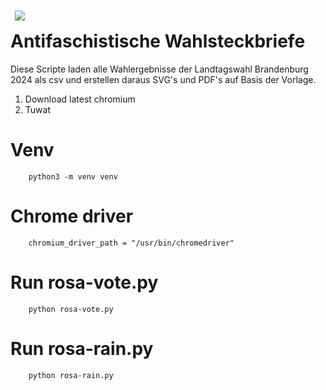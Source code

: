 <img src="https://github.com/ussiemer/rosa-rain/tree/main/Antifaschistische_Aktion_logo.svg" style="float:left;padding:7px;"/>

# Antifaschistische Wahlsteckbriefe
Diese Scripte laden alle Wahlergebnisse der Landtagswahl Brandenburg 2024 als csv und erstellen daraus SVG's und PDF's auf Basis der Vorlage.

1. Download latest chromium
2. Tuwat

# Venv
```
    python3 -m venv venv
```

# Chrome driver
```
    chromium_driver_path = "/usr/bin/chromedriver"
```

# Run rosa-vote.py
```
    python rosa-vote.py
```

# Run rosa-rain.py
```
    python rosa-rain.py
```


